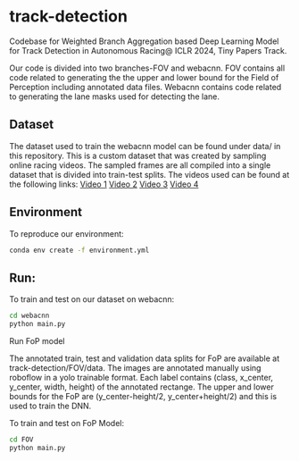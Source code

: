 # track-detection
Codebase for Weighted Branch Aggregation based Deep Learning Model for Track Detection in Autonomous Racing@ ICLR 2024, Tiny Papers Track. 

Our code is divided into two branches-FOV and webacnn. FOV contains all code related to generating the the upper and lower bound for the Field of Perception including annotated data files. Webacnn contains code related to generating the lane masks used for detecting the lane.

## Dataset

The dataset used to train the webacnn model can be found under data/ in this repository. This is a custom dataset that was created by sampling online racing videos. The sampled frames are all compiled into a single dataset that is divided into train-test splits. The videos used can be found at the following links:
[Video 1](https://youtu.be/2f1PtJV0vIs?si=9vsb7QVW6_21kysS)
[Video 2](https://youtu.be/S_jdcUVtaTU?si=YDfYDO5cto1HnBfG)
[Video 3](https://youtu.be/U7JcOEKw-r4?si=OA-p5JHZWvS55FSU)
[Video 4](https://youtu.be/cxxeRzfJ1_c?si=MwWrgL1rrcJfNcXy)

## Environment

To reproduce our environment:

```bash
conda env create -f environment.yml
```

## Run:

To train and test on our dataset on webacnn:

```bash
cd webacnn
python main.py
```
Run FoP model

The annotated train, test and validation data splits for FoP are available at track-detection/FOV/data. The images are annotated manually using roboflow in a yolo trainable format. Each label contains (class, x_center, y_center, width, height) of the annotated rectange. The upper and lower bounds for the FoP are (y_center-height/2, y_center+height/2) and this is used to train the DNN. 

To train and test on FoP Model:

```bash
cd FOV
python main.py
```
